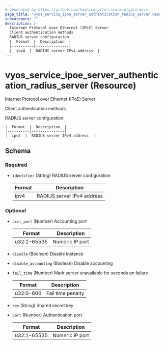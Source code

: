 ```yaml
---
# generated by https://github.com/hashicorp/terraform-plugin-docs
page_title: "vyos_service_ipoe_server_authentication_radius_server Resource - vyos"
subcategory: ""
description: |-
  Internet Protocol over Ethernet (IPoE) Server
  Client authentication methods
  RADIUS server configuration
  |  Format  |  Description  |
  |----------|---------------|
  |  ipv4  |  RADIUS server IPv4 address  |
---
```


# vyos_service_ipoe_server_authentication_radius_server (Resource)

Internet Protocol over Ethernet (IPoE) Server

Client authentication methods

RADIUS server configuration

    |  Format  |  Description  |
    |----------|---------------|
    |  ipv4  |  RADIUS server IPv4 address  |



<!-- schema generated by tfplugindocs -->
## Schema

### Required

- `identifier` (String) RADIUS server configuration

    |  Format  |  Description  |
    |----------|---------------|
    |  ipv4  |  RADIUS server IPv4 address  |

### Optional

- `acct_port` (Number) Accounting port

    |  Format  |  Description  |
    |----------|---------------|
    |  u32:1-65535  |  Numeric IP port  |
- `disable` (Boolean) Disable instance
- `disable_accounting` (Boolean) Disable accounting
- `fail_time` (Number) Mark server unavailable for <n> seconds on failure

    |  Format  |  Description  |
    |----------|---------------|
    |  u32:0-600  |  Fail time penalty  |
- `key` (String) Shared secret key
- `port` (Number) Authentication port

    |  Format  |  Description  |
    |----------|---------------|
    |  u32:1-65535  |  Numeric IP port  |
